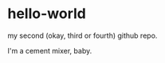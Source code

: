 hello-world
===========

my second (okay, third or fourth) github repo.

I'm a cement mixer, baby.

